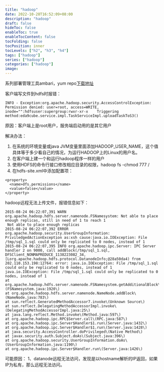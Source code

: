 ```yaml
---
title: "hadoop"
date: 2022-10-28T16:52:09+08:00
description: "hadoop"
draft: false
hideToc: false
enableToc: true
enableTocContent: false
tocFolding: false
tocPosition: inner
tocLevels: ["h2", "h3", "h4"]
tags: ["hadoop"]
series: ["hadoop"]
categories: ["hadoop"]
image:
---
```

系列部署管理工具ambari，yum repo[下载地址](http://public-repo-1.hortonworks.com/ambari/centos7/2.x/updates/2.7.3.0/ambari.repo)

客户端写文件到hdfs时报错：
```
INFO - Exception:org.apache.hadoop.security.AccessControlException: Permission denied: user=root, access=WRITE, inode="":hdfsuser:supergroup:rwxr-xr-x    Triggering method:eda9cube.service.impl.TaskServiceImpl.uploadTaskToS3()
```
原因：客户端上是root用户，服务端启动用的是其它用户

解决办法：
1. 在系统的环境变量或java JVM变量里面添加HADOOP_USER_NAME，这个值具体等于多少看自己的情况，为运行HADOOP上的Linux的用户名。
2. 在客户端上建一个和运行hadoop程序一样的用户
3. 使用HDFS的命令行接口修改相应目录的权限，hadoop fs -chmod 777 /
4. 在hdfs-site.xml中添加配置项：
```
<property>
  <name>dfs.permissions</name>
  <value>false</value>
</property>
```

hadoop远程无法上传文件，报错信息如下：
```
2015-08-24 06:22:07,391 WARN org.apache.hadoop.hdfs.server.namenode.FSNamesystem: Not able to place enough replicas, still in need of 1 to reach 1
 Not able to place enough replicas
2015-08-24 06:22:07,392 ERROR org.apache.hadoop.security.UserGroupInformation: PriviledgedActionException as:xsh cause:java.io.IOException: File /tmp/sql_1.sql could only be replicated to 0 nodes, instead of 1
2015-08-24 06:22:07,395 INFO org.apache.hadoop.ipc.Server: IPC Server handler 2 on 9000, call addBlock(/tmp/sql_1.sql, DFSClient_NONMAPREDUCE_1138223082_34, [Lorg.apache.hadoop.hdfs.protocol.DatanodeInfo;@28a50da4) from 202.110.153.198:12764: error: java.io.IOException: File /tmp/sql_1.sql could only be replicated to 0 nodes, instead of 1
java.io.IOException: File /tmp/sql_1.sql could only be replicated to 0 nodes, instead of 1
at org.apache.hadoop.hdfs.server.namenode.FSNamesystem.getAdditionalBlock\(FSNamesystem.java:1920\)
at org.apache.hadoop.hdfs.server.namenode.NameNode.addBlock\(NameNode.java:783\)
at sun.reflect.GeneratedMethodAccessor7.invoke\(Unknown Source\)
at sun.reflect.DelegatingMethodAccessorImpl.invoke\(DelegatingMethodAccessorImpl.java:25\)
at java.lang.reflect.Method.invoke\(Method.java:597\)
at org.apache.hadoop.ipc.RPC$Server.call\(RPC.java:587\)
at org.apache.hadoop.ipc.Server$Handler$1.run\(Server.java:1432\)
at org.apache.hadoop.ipc.Server$Handler$1.run\(Server.java:1428\)
at java.security.AccessController.doPrivileged\(Native Method\)
at javax.security.auth.Subject.doAs\(Subject.java:396\)
at org.apache.hadoop.security.UserGroupInformation.doAs\(UserGroupInformation.java:1190\)
at org.apache.hadoop.ipc.Server$Handler.run\(Server.java:1426\)
```
可能原因：
1、datanode远程无法访问，发现是以hostname解析的IP返回，如果IP为私有，那么远程无法访问。